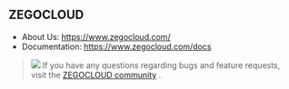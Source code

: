 ## ZEGOCLOUD

- About Us: https://www.zegocloud.com/
- Documentation: https://www.zegocloud.com/docs


> [![](https://img.shields.io/badge/chat-on%20discord-7289da.svg)](https://discord.gg/EtNRATttyp) 
> If you have any questions regarding bugs and feature requests, visit the [ZEGOCLOUD community](https://discord.gg/EtNRATttyp) .
